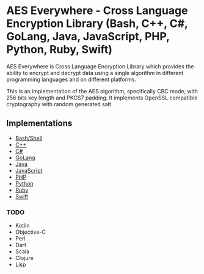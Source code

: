 # AES Everywhere - Cross Language Encryption Library  (Bash, C++, C#, GoLang, Java, JavaScript, PHP, Python, Ruby, Swift)

AES Everywhere is Cross Language Encryption Library which provides the ability to encrypt and decrypt data using a single algorithm in different programming languages and on different platforms.

This is an implementation of the AES algorithm, specifically CBC mode, with 256 bits key length and PKCS7 padding.
It implements OpenSSL compatible cryptography with random generated salt


## Implementations

 + [Bash/Shell](https://github.com/mervick/aes-everywhere/tree/master/bash)
 + [C++](https://github.com/mervick/aes-everywhere/tree/master/cpp)
 + [C#](https://github.com/mervick/aes-everywhere/tree/master/net)
 + [GoLang](https://github.com/mervick/aes-everywhere/tree/master/go)
 + [Java](https://github.com/mervick/aes-everywhere-java)
 + [JavaScript](https://github.com/mervick/aes-everywhere/tree/master/javascript)
 + [PHP](https://github.com/mervick/aes-everywhere/tree/master/php)
 + [Python](https://github.com/mervick/aes-everywhere/tree/master/python)
 + [Ruby](https://github.com/mervick/aes-everywhere/tree/master/ruby)
 + [Swift](https://github.com/mervick/aes-everywhere-swift)


### TODO

 + Kotlin
 + Objective-C
 + Perl
 + Dart
 + Scala
 + Clojure
 + Lisp
